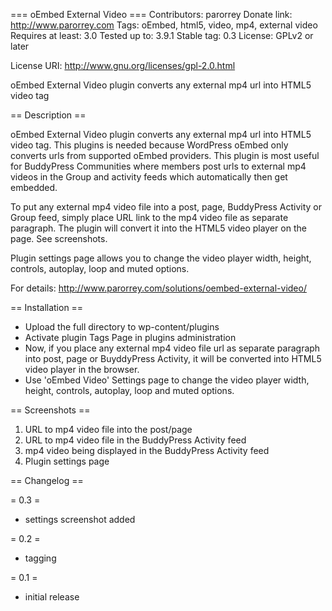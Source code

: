 === oEmbed External Video ===
Contributors: parorrey
Donate link: http://www.parorrey.com
Tags: oEmbed, html5, video, mp4, external video 
Requires at least: 3.0
Tested up to: 3.9.1
Stable tag: 0.3
License: GPLv2 or later

License URI: http://www.gnu.org/licenses/gpl-2.0.html

oEmbed External Video plugin converts any external mp4 url into HTML5 video tag 

== Description ==

oEmbed External Video plugin converts any external mp4 url into HTML5 video tag. This plugins is needed because WordPress oEmbed only converts urls from supported oEmbed providers. This plugin is most useful for BuddyPress Communities where members post urls to external mp4 videos in the Group and activity feeds which automatically then get embedded.

To put any external mp4 video file into a post, page, BuddyPress Activity or Group feed, simply place URL link to the mp4 video file as separate paragraph. The plugin will convert it into the HTML5 video player on the page. See screenshots.

Plugin settings page allows you to change the video player width, height, controls, autoplay, loop and muted options.

For details: http://www.parorrey.com/solutions/oembed-external-video/

== Installation ==

* Upload the full directory to wp-content/plugins
* Activate plugin Tags Page in plugins administration
* Now, if you place any external mp4 video file url as separate paragraph into post, page or BuyddyPress Activity, it will be converted into HTML5 video player in the browser.
* Use 'oEmbed Video' Settings page to change the video player width, height, controls, autoplay, loop and muted options.

== Screenshots ==
1. URL to mp4 video file into the post/page
2. URL to mp4 video file in the BuddyPress Activity feed
3. mp4 video being displayed in the BuddyPress Activity feed
4. Plugin settings page

== Changelog ==

= 0.3 =
* settings screenshot added

= 0.2 =
* tagging

= 0.1 =
* initial release
